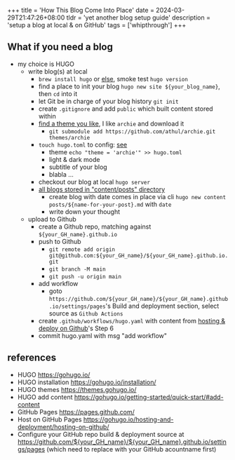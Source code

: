 +++
title = 'How This Blog Come Into Place'
date = 2024-03-29T21:47:26+08:00
tldr = 'yet another blog setup guide'
description = 'setup a blog at local & on GitHub'
tags = ['whipthrough']
+++

## What if you need a blog
- my choice is HUGO
  - write blog(s) at local
    - `brew install hugo` or [else](https://gohugo.io/installation/), smoke test `hugo version`
    - find a place to init your blog `hugo new site ${your_blog_name}`, then `cd` into it
    - let Git be in charge of your blog history `git init`
    - create `.gitignore` and add `public` which built content stored within
    - [find a theme you like](https://themes.gohugo.io/), I like `archie` and download it
      - `git submodule add https://github.com/athul/archie.git themes/archie`
    - `touch hugo.toml` to config: [see]()
      - theme `echo "theme = 'archie'" >> hugo.toml`
      - light & dark mode
      - subtitle of your blog
      - blabla ...
    - checkout our blog at local `hugo server`
    - [all blogs stored in "content/posts" directory](https://gohugo.io/getting-started/quick-start/#add-content)
      - create blog with date comes in place via cli `hugo new content posts/${name-for-your-post}.md` with `date`
      - write down your thought
  - upload to Github
    - create a Github repo, matching against `${your_GH_name}.github.io`
    - push to Github
      - `git remote add origin git@github.com:${your_GH_name}/${your_GH_name}.github.io.git`
      - `git branch -M main`
      - `git push -u origin main`
    - add workflow
      - goto `https://github.com/${your_GH_name}/${your_GH_name}.github.io/settings/pages`'s Build and deployment section, select source as `Github Actions`
    - create `.github/workflows/hugo.yaml` with content from [hosting & deploy on Github](https://gohugo.io/hosting-and-deployment/hosting-on-github/)'s Step 6
    - commit hugo.yaml with msg "add workflow"

## references
- HUGO https://gohugo.io/
- HUGO installation https://gohugo.io/installation/
- HUGO themes https://themes.gohugo.io/
- HUGO add content https://gohugo.io/getting-started/quick-start/#add-content
- GitHub Pages https://pages.github.com/
- Host on GitHub Pages https://gohugo.io/hosting-and-deployment/hosting-on-github/
- Configure your GitHub repo build & deployment source at https://github.com/${your_GH_name}/${your_GH_name}.github.io/settings/pages (which need to replace with your GitHub acountname first)